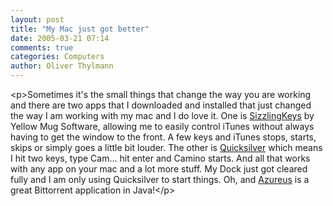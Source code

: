 ```yaml
---
layout: post
title: "My Mac just got better"
date: 2005-03-21 07:14
comments: true
categories: Computers
author: Oliver Thylmann
---
```



&lt;p&gt;Sometimes it's the small things that change the way you are working and there are two apps that I downloaded and installed that just changed the way I am working with my mac and I do love it. One is [SizzlingKeys](http://www.yellowmug.com/sk4it/) by Yellow Mug Software, allowing me to easily control iTunes without always having to get the window to the front. A few keys and iTunes stops, starts, skips or simply goes a little bit louder. The other is [Quicksilver](http://quicksilver.blacktree.com/) which means I hit two keys, type Cam... hit enter and Camino starts. And all that works with any app on your mac and a lot more stuff. My Dock just got cleared fully and I am only using Quicksilver to start things. Oh, and [Azureus](http://azureus.sourceforge.net/) is a great Bittorrent application in Java!&lt;/p&gt;

